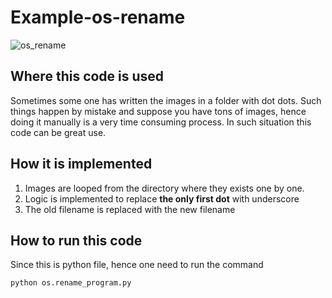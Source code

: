 # Example-os-rename  

![os_rename](https://user-images.githubusercontent.com/35392729/57715853-46b54400-7695-11e9-9976-292b972b87d0.png)  

## Where this code is used  
Sometimes some one has written the images in a folder with dot dots. Such things happen by mistake and suppose you have tons of images, hence doing it manually is a very time consuming process. In such situation this code can be great use.  

## How it is implemented  
<ol>
  <li> Images are looped from the directory where they exists one by one.</li>
  <li> Logic is implemented to replace <b>the only first dot</b> with underscore</li>
  <li> The old filename is replaced with the new filename</li>
  </ol>

## How to run this code  

Since this is python file, hence one need to run the command  

```
python os.rename_program.py
```




